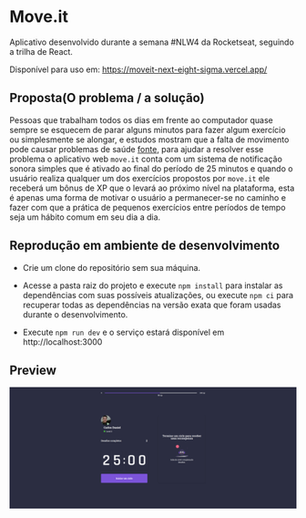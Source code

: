# Move.it

Aplicativo desenvolvido durante a semana #NLW4 da Rocketseat, seguindo a trilha de React.

Disponível para uso em: https://moveit-next-eight-sigma.vercel.app/
## Proposta(O problema / a solução)

Pessoas que trabalham todos os dias em frente ao computador quase sempre se esquecem de parar alguns minutos para fazer algum exercício ou simplesmente se alongar, e estudos mostram que a falta de movimento pode causar problemas de saúde [fonte](https://www.minhavida.com.br/saude/galerias/18936-nove-perigos-a-saude-de-passar-muitas-horas-do-dia-sentado), para ajudar a resolver esse problema o aplicativo web `move.it` conta com um sistema de notificação sonora simples que é ativado ao final do período de 25 minutos e quando o usuário realiza qualquer um dos exercícios propostos por `move.it` ele receberá um bônus de XP que o levará ao próximo nível na plataforma, esta é apenas uma forma de motivar o usuário a permanecer-se no caminho e fazer com que a prática de pequenos exercícios entre períodos de tempo seja um hábito comum em seu dia a dia.

## Reprodução em ambiente de desenvolvimento

- Crie um clone do repositório sem sua máquina.

- Acesse a pasta raiz do projeto e execute `npm install` para instalar as dependências com suas possíveis atualizações, ou execute `npm ci` para recuperar todas as dependências na versão exata que foram usadas durante o desenvolvimento.

- Execute `npm run dev` e o serviço estará disponível em http://localhost:3000

## Preview

![Foto do aplicativo](./public/preview.png)